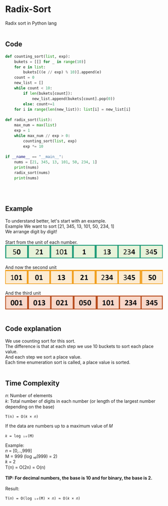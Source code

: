 # Radix-Sort
Radix sort in Python lang
<br><br>
## Code
```python
def counting_sort(list, exp):
    bukets = [[] for _ in range(10)]
    for e in list:
        bukets[((e // exp) % 10)].append(e)
    count = 0
    new_list = []
    while count < 10:
        if len(bukets[count]):
            new_list.append(bukets[count].pop(0))
        else: count+=1
    for i in range(len(new_list)): list[i] = new_list[i]

def radix_sort(list):
    max_num = max(list)
    exp = 1
    while max_num // exp > 0:
        counting_sort(list, exp)
        exp *= 10

if __name__ == "__main__":
    nums = [21, 345, 13, 101, 50, 234, 1]
    print(nums)
    radix_sort(nums)
    print(nums)
```
<br><br>
## Example
To understand better, let's start with an example. <br>
Example We want to sort [21, 345, 13, 101, 50, 234, 1] <br>
We arrange digit by digit! <br>
<br> Start from the unit of each number.<br>
![1st unit](./images/1.png)
<br><br> And now the second unit <br>
![1st unit](./images/2.png)
<br><br> And the third unit <br>
![1st unit](./images/3.png)
<br><br>
## Code explanation
We use counting sort for this sort. <br>
The difference is that at each step we use 10 buckets to sort each place value. <br>
And each step we sort a place value. <br>
Each time enumeration sort is called, a place value is sorted.
<br><br>
## Time Complexity
𝑛: Number of elements <br>
𝑘: Total number of digits in each number (or length of the largest number depending on the base) <br>
```
T(n) = O(𝑘 × 𝑛)
```
If the data are numbers up to a maximum value of 𝑀
```
𝑘 = log ₁₀​(M)
```
Example: <br>
𝑛 = [0,..,999] <br>
M = 999 (log ₁₀​(999) = 2) <br>
𝑘 = 2 <br>
T(n) = O(2n) = O(n) <br><br>
**TIP: For decimal numbers, the base is 10 and for binary, the base is 2.** <br><br>
Result: <br>
```
T(𝑛) = O(log ₁₀​(M) × 𝑛) ≈ O(𝑘 × 𝑛)
```
